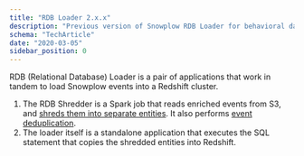 ```yaml
---
title: "RDB Loader 2.x.x"
description: "Previous version of Snowplow RDB Loader for behavioral data transformation and relational database loading."
schema: "TechArticle"
date: "2020-03-05"
sidebar_position: 0
---
```


RDB (Relational Database) Loader is a pair of applications that work in tandem to load Snowplow events into a Redshift cluster.

1. The RDB Shredder is a Spark job that reads enriched events from S3, and [shreds them into separate entities](/docs/api-reference/loaders-storage-targets/snowplow-rdb-loader/previous-versions/snowplow-rdb-loader/shredding-overview/index.md). It also performs [event deduplication](/docs/api-reference/loaders-storage-targets/snowplow-rdb-loader/previous-versions/snowplow-rdb-loader/event-deduplication/index.md).
2. The loader itself is a standalone application that executes the SQL statement that copies the shredded entities into Redshift.
